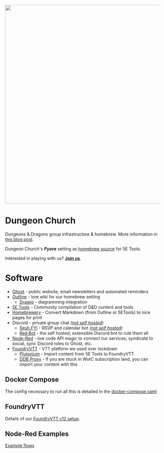 <p align="center">
    <img width="650" src="logo-chrome.png">
</p>

# Dungeon Church
Dungeons & Dragons group infrastructure & homebrew. More information in <a href=https://www.dungeon.church/dungeon-church-software-stack>this blog post</a>.

Dungeon Church's ***Pyora*** setting as <a href="/5etools-homebrew">homebrew source</a> for 5E Tools.

Interested in playing with us? <b><a href=https://dungeon.church/join-us>Join us</a></b>.

# Software
- [Ghost](https://ghost.org/) - public website, email newsletters and automated reminders
- [Outline](https://www.getoutline.com/) - lore wiki for our homebrew setting
    - [Drawio](https://github.com/jgraph/docker-drawio) - diagramming integration
- [5E Tools](https://github.com/Jafner/5etools-docker) - Community compilation of D&D content and tools
- [Homebrewery](https://github.com/naturalcrit/homebrewery) - Convert Markdown (from Outline or 5ETools) to nice pages for print
- Discord - private group chat *(<a href=https://github.com/oakbrad/dungeonchurch/issues/6>not self hosted</a>)*
    - [Sesh.FYI](https://sesh.fyi/) - RSVP and calendar bot *(<a href=https://github.com/oakbrad/dungeonchurch/issues/7>not self hosted</a>)*
    - [Red Bot](https://github.com/Cog-Creators/Red-DiscordBot) - the self hosted, extensible Discord bot to rule them all
- [Node-Red](https://nodered.org/) - low code API magic to connect our services, syndicate to social, sync Discord roles to Ghost, etc.
- [FoundryVTT](https://foundryvtt.com/) - VTT platform we used over lockdown
    - [Plutonium](https://5e.tools/plutonium.html) - Import content from 5E Tools to FoundryVTT
    - [DDB Proxy](https://github.com/MrPrimate/ddb-proxy) - If you are stuck in WotC subscription land, you can import your content with this

## Docker Compose
The config necessary to run all this is detailed in the <a href=/docker-compose.yaml>docker-compose.yaml</a>

## FoundryVTT
Details of our [FoundryVTT v12 setup](/foundryvtt).

## Node-Red Examples
<a href=/node-red-examples/README.md>Example flows</a>